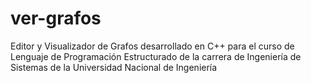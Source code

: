 # ver-grafos
Editor y Visualizador de Grafos desarrollado en C++ para el curso de Lenguaje de Programación Estructurado de la carrera de Ingeniería de Sistemas de la Universidad Nacional de Ingeniería
